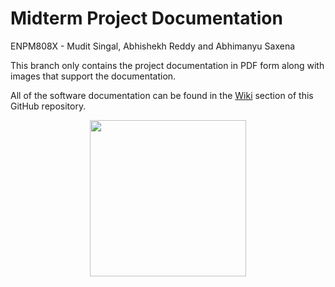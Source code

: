 # Midterm Project Documentation
ENPM808X - Mudit Singal, Abhishekh Reddy and Abhimanyu Saxena

This branch only contains the project documentation in PDF form along with images that support the documentation.

All of the software documentation can be found in the [Wiki](https://github.com/armgits/808x-midterm/wiki) section of this GitHub repository.

<p align="center"><img src="https://tenor.com/view/homer-the-simpsons-nevermind-hiding-i-was-never-hear-gif-3521541" height="250"></p>
